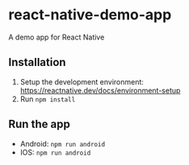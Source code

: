 # react-native-demo-app
A demo app for React Native

## Installation

1) Setup the development environment: https://reactnative.dev/docs/environment-setup
2) Run `npm install`

## Run the app

- Android: `npm run android`
- IOS: `npm run android`
